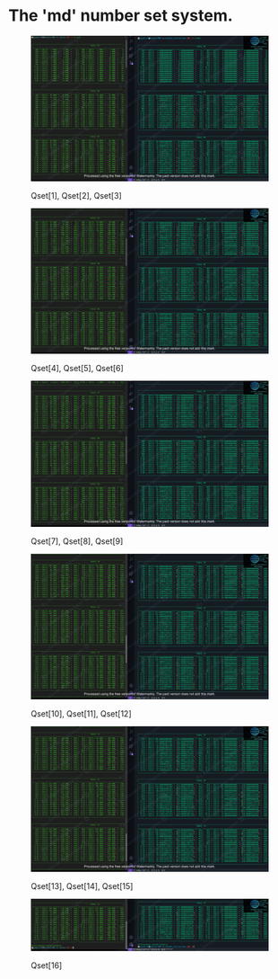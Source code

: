# The 'md' number set system.

<figure><img src=".gitbook/assets/watermarked_1-3.png" alt=""><figcaption><p>Qset[1], Qset[2], Qset[3]</p></figcaption></figure>

<figure><img src=".gitbook/assets/watermarked_4-6.png" alt=""><figcaption><p>Qset[4], Qset[5], Qset[6]</p></figcaption></figure>

<figure><img src=".gitbook/assets/watermarked_7-9.png" alt=""><figcaption><p>Qset[7], Qset[8], Qset[9]</p></figcaption></figure>

<figure><img src=".gitbook/assets/watermarked_10-12.png" alt=""><figcaption><p>Qset[10], Qset[11], Qset[12]</p></figcaption></figure>

<figure><img src=".gitbook/assets/watermarked_13-15.png" alt=""><figcaption><p>Qset[13], Qset[14], Qset[15]</p></figcaption></figure>

<figure><img src=".gitbook/assets/watermarked_16.png" alt=""><figcaption><p>Qset[16]</p></figcaption></figure>
